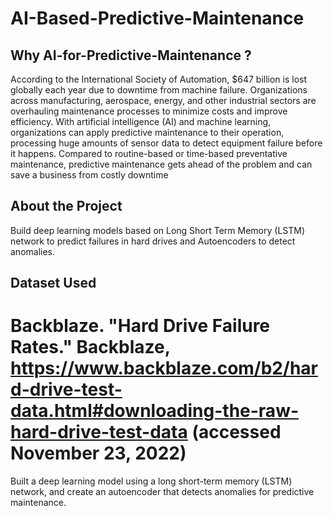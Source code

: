 # AI-Based-Predictive-Maintenance

## Why AI-for-Predictive-Maintenance ?
According to the International Society of Automation, $647 billion is lost globally each year due to downtime from machine failure. Organizations across manufacturing, aerospace, energy, and other industrial sectors are overhauling maintenance processes to minimize costs and improve efficiency. With artificial intelligence (AI) and machine learning, organizations can apply predictive maintenance to their operation, processing huge amounts of sensor data to detect equipment failure before it happens. Compared to routine-based or time-based preventative maintenance, predictive maintenance gets ahead of the problem and can save a business from costly downtime

## About the Project

Build deep learning models based on Long Short Term Memory (LSTM) network to predict failures in hard drives and Autoencoders to detect anomalies.

## Dataset Used
Backblaze. "Hard Drive Failure Rates." Backblaze, https://www.backblaze.com/b2/hard-drive-test-data.html#downloading-the-raw-hard-drive-test-data (accessed November 23, 2022)
========
Built a deep learning model using a long short-term memory (LSTM) network, and create an autoencoder that detects anomalies for predictive maintenance.

